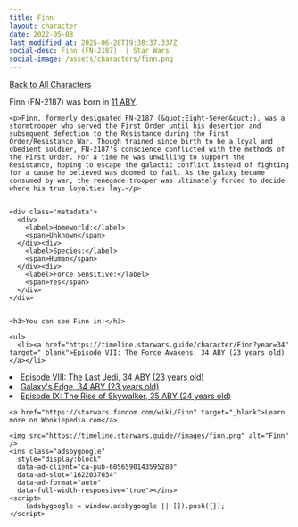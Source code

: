 ```yaml
---
title: Finn
layout: character
date: 2022-05-08
last_modified_at: 2025-06-28T19:38:37.337Z
social-desc: Finn (FN-2187)  | Star Wars
social-image: /assets/characters/finn.png
---
```

<a href="/character" class="smaller">Back to All Characters</a>

<div class="character-profile container">
  <div class="col-10">
    <p>
    Finn (FN-2187)             was born in <a href="https://timeline.starwars.guide/character/Finn?year=11" target="_blank">11 ABY</a>.
    </p>

    <p>Finn, formerly designated FN-2187 (&quot;Eight-Seven&quot;), was a  stormtrooper who served the First Order until his desertion and subsequent defection to the Resistance during the First Order/Resistance War. Though trained since birth to be a loyal and obedient soldier, FN-2187's conscience conflicted with the methods of the First Order. For a time he was unwilling to support the Resistance, hoping to escape the galactic conflict instead of fighting for a cause he believed was doomed to fail. As the galaxy became consumed by war, the renegade trooper was ultimately forced to decide where his true loyalties lay.</p>


    <div class='metadata'>
      <div>
        <label>Homeworld:</label>
        <span>Unknown</span>
      </div><div>
        <label>Species:</label>
        <span>Human</span>
      </div><div>
        <label>Force Sensitive:</label>
        <span>Yes</span>
      </div>
    </div>


    <h3>You can see Finn in:</h3>

    <ul>
      <li><a href="https://timeline.starwars.guide/character/Finn?year=34" target="_blank">Episode VII: The Force Awakens, 34 ABY (23 years old)</a></li>
  <li><a href="https://timeline.starwars.guide/character/Finn?year=34" target="_blank">Episode VIII: The Last Jedi, 34 ABY (23 years old)</a></li>
  <li><a href="https://timeline.starwars.guide/character/Finn?year=34" target="_blank">Galaxy's Edge, 34 ABY (23 years old)</a></li>
  <li><a href="https://timeline.starwars.guide/character/Finn?year=35" target="_blank">Episode IX: The Rise of Skywalker, 35 ABY (24 years old)</a></li>
    </ul>

    <a href="https://starwars.fandom.com/wiki/Finn" target="_blank">Learn more on Wookiepedia.com</a>
  </div>
  <div class="character_image col-2">
    
    <img src="https://timeline.starwars.guide//images/finn.png" alt="Finn" />
    <ins class="adsbygoogle"
      style="display:block"
      data-ad-client="ca-pub-6056590143595280"
      data-ad-slot="1622037034"
      data-ad-format="auto"
      data-full-width-responsive="true"></ins>
    <script>
        (adsbygoogle = window.adsbygoogle || []).push({});
    </script>
  </div>
</div>
